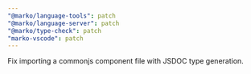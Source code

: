 ```yaml
---
"@marko/language-tools": patch
"@marko/language-server": patch
"@marko/type-check": patch
"marko-vscode": patch
---
```


Fix importing a commonjs component file with JSDOC type generation.

